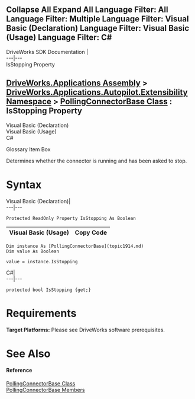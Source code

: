 Collapse All Expand All Language Filter: All  Language Filter: Multiple  Language Filter: Visual Basic (Declaration) Language Filter: Visual Basic (Usage) Language Filter: C#  
---  
DriveWorks SDK Documentation  |   
---|---  
IsStopping Property   
  
[DriveWorks.Applications Assembly](topic13.md) > [DriveWorks.Applications.Autopilot.Extensibility Namespace](topic1633.md) > [PollingConnectorBase Class](topic1914.md) : IsStopping Property  
---  
  
Visual Basic (Declaration)    
Visual Basic (Usage)    
C# 

Glossary Item Box

Determines whether the connector is running and has been asked to stop. 

# Syntax

Visual Basic (Declaration)|   
---|---  
      
    
    Protected ReadOnly Property IsStopping As Boolean  
  
Visual Basic (Usage)| Copy Code  
---|---  
      
    
    Dim instance As [PollingConnectorBase](topic1914.md)
    Dim value As Boolean
     
    value = instance.IsStopping  
  
C#|   
---|---  
      
    
    protected bool IsStopping {get;}  
  
# Requirements

**Target Platforms:** Please see DriveWorks software prerequisites.

# See Also

#### Reference

[PollingConnectorBase Class](topic1914.md)   
[PollingConnectorBase Members](topic1915.md)



